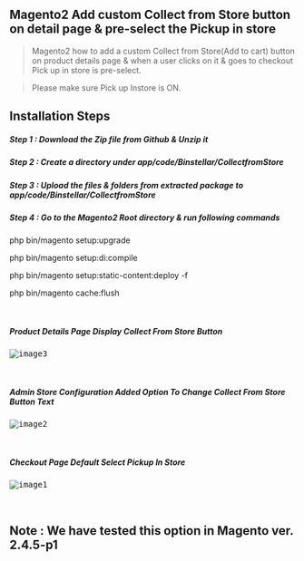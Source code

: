 ## Magento2 Add custom Collect from Store button on detail page & pre-select the Pickup in store

> Magento2 how to add a custom Collect from Store(Add to cart) button on product details page & when a user clicks on it & goes to checkout Pick up in store is pre-select.

> Please make sure Pick up Instore is ON.

## Installation Steps

##### Step 1 : Download the Zip file from Github & Unzip it
##### Step 2 : Create a directory under app/code/Binstellar/CollectfromStore
##### Step 3 : Upload the files & folders from extracted package to app/code/Binstellar/CollectfromStore
##### Step 4 : Go to the Magento2 Root directory & run following commands

php bin/magento setup:upgrade 

php bin/magento setup:di:compile

php bin/magento setup:static-content:deploy -f

php bin/magento cache:flush

&nbsp;
&nbsp;

##### Product Details Page Display Collect From Store Button
<kbd>

![image3](https://user-images.githubusercontent.com/123800304/216258059-2438f83b-02b8-4ba6-9645-c9a11cdd3dff.png)

</kbd>

&nbsp;
&nbsp;

##### Admin Store Configuration Added Option To Change Collect From Store Button Text
<kbd>

![image2](https://user-images.githubusercontent.com/123800304/216258532-434333c2-079b-41d9-b595-12538e567c33.png)

</kbd>

&nbsp;
&nbsp;

##### Checkout Page Default Select Pickup In Store

<kbd>

![image1](https://user-images.githubusercontent.com/123800304/216258732-aee124d4-876e-4aa9-9bdf-268a92f5f9c6.png)

</kbd>


&nbsp;
&nbsp;

## Note : We have tested this option in Magento ver. 2.4.5-p1
